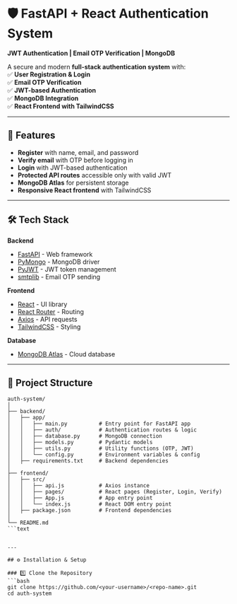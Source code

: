 # 🛡️ FastAPI + React Authentication System  
**JWT Authentication | Email OTP Verification | MongoDB**

A secure and modern **full-stack authentication system** with:  
✅ **User Registration & Login**  
✅ **Email OTP Verification**  
✅ **JWT-based Authentication**  
✅ **MongoDB Integration**  
✅ **React Frontend with TailwindCSS**

---

## 🚀 Features

- **Register** with name, email, and password
- **Verify email** with OTP before logging in
- **Login** with JWT-based authentication
- **Protected API routes** accessible only with valid JWT
- **MongoDB Atlas** for persistent storage
- **Responsive React frontend** with TailwindCSS

---

## 🛠 Tech Stack

**Backend**
- [FastAPI](https://fastapi.tiangolo.com/) - Web framework
- [PyMongo](https://pymongo.readthedocs.io/) - MongoDB driver
- [PyJWT](https://pyjwt.readthedocs.io/) - JWT token management
- [smtplib](https://docs.python.org/3/library/smtplib.html) - Email OTP sending

**Frontend**
- [React](https://reactjs.org/) - UI library
- [React Router](https://reactrouter.com/) - Routing
- [Axios](https://axios-http.com/) - API requests
- [TailwindCSS](https://tailwindcss.com/) - Styling

**Database**
- [MongoDB Atlas](https://www.mongodb.com/atlas) - Cloud database

---

## 📂 Project Structure

```text
auth-system/
│
├── backend/
│   ├── app/
│   │   ├── main.py          # Entry point for FastAPI app
│   │   ├── auth/            # Authentication routes & logic
│   │   ├── database.py      # MongoDB connection
│   │   ├── models.py        # Pydantic models
│   │   ├── utils.py         # Utility functions (OTP, JWT)
│   │   └── config.py        # Environment variables & config
│   ├── requirements.txt     # Backend dependencies
│
├── frontend/
│   ├── src/
│   │   ├── api.js           # Axios instance
│   │   ├── pages/           # React pages (Register, Login, Verify)
│   │   ├── App.js           # App entry point
│   │   └── index.js         # React DOM entry point
│   ├── package.json         # Frontend dependencies
│
└── README.md
```text


---

## ⚙️ Installation & Setup

### 1️⃣ Clone the Repository
```bash
git clone https://github.com/<your-username>/<repo-name>.git
cd auth-system
